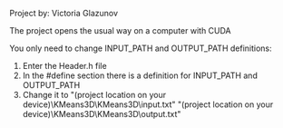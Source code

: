 Project by: Victoria Glazunov

The project opens the usual way on a computer with CUDA

You only need to change INPUT_PATH and OUTPUT_PATH definitions:

1. Enter the Header.h file 
2. In the #define section there is a definition for INPUT_PATH and OUTPUT_PATH 
3. Change it to "(project location on your device)\\KMeans3D\\KMeans3D\\input.txt"
		"(project location on your device)\\KMeans3D\\KMeans3D\\output.txt"
